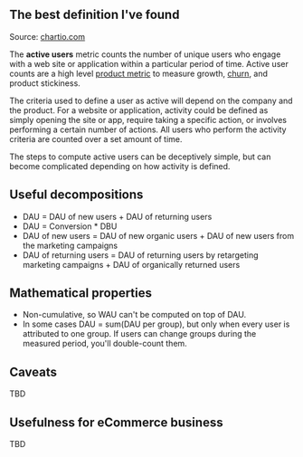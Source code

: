 ## The best definition I've found
Source: [chartio.com](https://chartio.com/learn/product-analytics/what-are-active-users/)

The **active users** metric counts the number of unique users who engage with a web site or application within a particular period of time. Active user counts are a high level [product metric](https://chartio.com/learn/product-analytics/top-product-metrics/) to measure growth, [churn](https://chartio.com/blog/the-only-three-churn-calculations-you-need-to-know/), and product stickiness.

The criteria used to define a user as active will depend on the company and the product. For a website or application, activity could be defined as simply opening the site or app, require taking a specific action, or involves performing a certain number of actions. All users who perform the activity criteria are counted over a set amount of time.

The steps to compute active users can be deceptively simple, but can become complicated depending on how activity is defined.

## Useful decompositions
* DAU = DAU of new users + DAU of returning users
* DAU = Conversion * DBU
* DAU of new users = DAU of new organic users + DAU of new users from the marketing campaigns
* DAU of returning users = DAU of returning users by retargeting marketing campaigns + DAU of organically returned users

## Mathematical properties
* Non-cumulative, so WAU can't be computed on top of DAU.
* In some cases DAU = sum(DAU per group), but only when every user is attributed to one group. If users can change groups during the measured period, you'll double-count them.

## Caveats
TBD

## Usefulness for eCommerce business
TBD